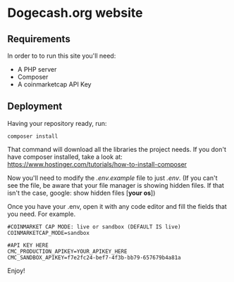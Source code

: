 
# Dogecash.org website

## Requirements
In order to to run this site you'll need:

 - A PHP server
 - Composer
 - A coinmarketcap API Key

## Deployment

Having your repository ready, run:

    composer install

That command will download all the libraries the project needs. If you don't have composer installed, take a look at: https://www.hostinger.com/tutorials/how-to-install-composer

Now you'll need to modify the *.env.example* file to just *.env*. (If you can't see the file, be aware that your file manager is showing hidden files. If  that isn't the case, google: show hidden files [**your os**])

Once you have your .env, open it with any code editor and fill the fields that you need. For example.

    #COINMARKET CAP MODE: live or sandbox (DEFAULT IS live)
    COINMARKETCAP_MODE=sandbox
    
    #API KEY HERE
    CMC_PRODUCTION_APIKEY=YOUR_APIKEY_HERE
    CMC_SANDBOX_APIKEY=f7e2fc24-bef7-4f3b-bb79-657679b4a81a

Enjoy!
